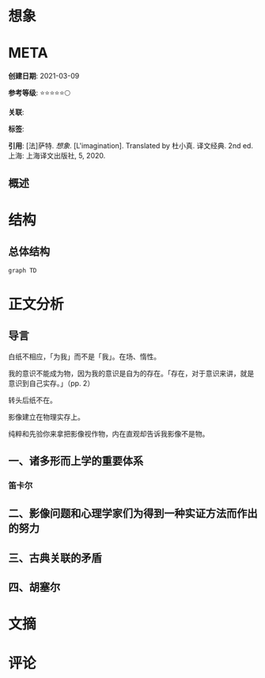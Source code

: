# 想象

# META

**创建日期**: 2021-03-09

**参考等级**: ⭐⭐⭐⭐⭐🌕

**关联**: 

**标签**: 

**引用**: [法]萨特. *想象*. [L'imagination]. Translated by 杜小真. 译文经典. 2nd ed. 上海: 上海译文出版社, 5, 2020.

## 概述


# 结构

## 总体结构

```mermaid
graph TD

```

# 正文分析

## 导言

白纸不相应，「为我」而不是「我」。在场、惰性。

我的意识不能成为物，因为我的意识是自为的存在。「存在，对于意识来讲，就是意识到自己实存。」（pp. 2）

转头后纸不在。

影像建立在物理实存上。

纯粹和先验你来拿把影像视作物，内在直观却告诉我影像不是物。

## 一、诸多形而上学的重要体系

### 笛卡尔

## 二、影像问题和心理学家们为得到一种实证方法而作出的努力

## 三、古典关联的矛盾

## 四、胡塞尔



# 文摘

# 评论
